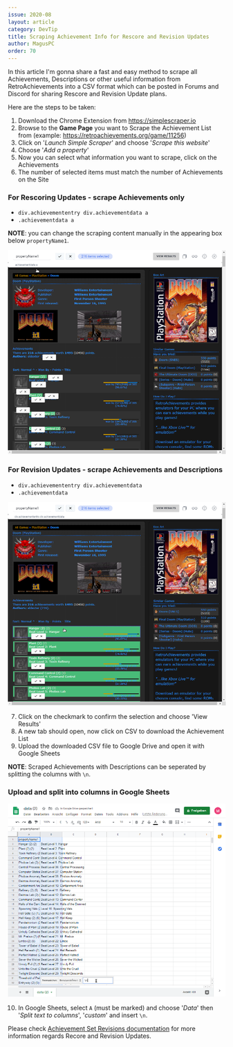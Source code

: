 ```yaml
---
issue: 2020-08
layout: article
category: DevTip
title: Scraping Achievement Info for Rescore and Revision Updates
author: MagusPC
order: 70
---
```


In this article I'm gonna share a fast and easy method to scrape all Achievements, Descriptions or other useful information from RetroAchievements into a CSV format which can be posted in Forums and Discord for sharing Rescore and Revision Update plans.

Here are the steps to be taken:

1. Download the Chrome Extension from <https://simplescraper.io>
2. Browse to the **Game Page** you want to Scrape the Achievement List from (example: <https://retroachievements.org/game/11256>)
3. Click on '_Launch Simple Scraper_' and choose '_Scrape this website_'
4. Choose '_Add a property_'
5. Now you can select what information you want to scrape, click on the Achievements
6. The number of selected items must match the number of Achievements on the Site

### For Rescoring Updates - scrape Achievements only

* `div.achievemententry div.achievementdata a`
* `.achievementdata a`

**NOTE**: you can change the scraping content manually in the appearing box below `propertyName1`.

![](img/SimplescraperAchievements.png)

### For Revision Updates - scrape Achievements and Descriptions

* `div.achievemententry div.achievementdata`
* `.achievementdata`

![](img/SimplescraperAchievementsandDescriptions.png)

7. Click on the checkmark to confirm the selection and choose 'View Results'
8. A new tab should open, now click on CSV to download the Achievement List
9. Upload the downloaded CSV file to Google Drive and open it with Google Sheets

**NOTE**: Scraped Achievements with Descriptions can be seperated by splitting the columns with `\n`.

### Upload and split into columns in Google Sheets

![](img/SimplescraperSplitColumnsGoogleSheets.png)

10. In Google Sheets, select `A` (must be marked) and choose '_Data_' then '_Split text to columns_', '_custom_' and insert `\n`.

Please check [Achievement Set Revisions documentation](http://docs.retroachievements.org/Achievement-Set-Revisions/) for more information regards Recore and Revision Updates.
